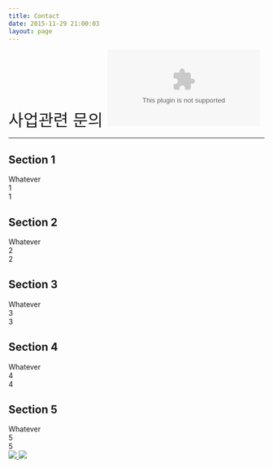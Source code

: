 ```yaml
---
title: Contact
date: 2015-11-29 21:00:03
layout: page
---
```




<font size="6   ">사업관련 문의 ![](contact@vntgcorp.com)</font>
*****
<div class="cont s--inactive">
  <!-- cont inner start -->
  <div class="cont__inner">
    <!-- el start -->
    <div class="el">
      <div class="el__overflow">
        <div class="el__inner">
          <div class="el__bg"></div>
          <div class="el__preview-cont">
            <h2 class="el__heading">Section 1</h2>
          </div>
          <div class="el__content">
            <div class="el__text">Whatever</div>
            <div class="el__close-btn"></div>
          </div>
        </div>
      </div>
      <div class="el__index">
        <div class="el__index-back">1</div>
        <div class="el__index-front">
          <div class="el__index-overlay" data-index="1">1</div>
        </div>
      </div>
    </div>
    <!-- el end -->
    <!-- el start -->
    <div class="el">
      <div class="el__overflow">
        <div class="el__inner">
          <div class="el__bg"></div>
          <div class="el__preview-cont">
            <h2 class="el__heading">Section 2</h2>
          </div>
          <div class="el__content">
            <div class="el__text">Whatever</div>
            <div class="el__close-btn"></div>
          </div>
        </div>
      </div>
      <div class="el__index">
        <div class="el__index-back">2</div>
        <div class="el__index-front">
          <div class="el__index-overlay" data-index="2">2</div>
        </div>
      </div>
    </div>
    <!-- el end -->
    <!-- el start -->
    <div class="el">
      <div class="el__overflow">
        <div class="el__inner">
          <div class="el__bg"></div>
          <div class="el__preview-cont">
            <h2 class="el__heading">Section 3</h2>
          </div>
          <div class="el__content">
            <div class="el__text">Whatever</div>
            <div class="el__close-btn"></div>
          </div>
        </div>
      </div>
      <div class="el__index">
        <div class="el__index-back">3</div>
        <div class="el__index-front">
          <div class="el__index-overlay" data-index="3">3</div>
        </div>
      </div>
    </div>
    <!-- el end -->
    <!-- el start -->
    <div class="el">
      <div class="el__overflow">
        <div class="el__inner">
          <div class="el__bg"></div>
          <div class="el__preview-cont">
            <h2 class="el__heading">Section 4</h2>
          </div>
          <div class="el__content">
            <div class="el__text">Whatever</div>
            <div class="el__close-btn"></div>
          </div>
        </div>
      </div>
      <div class="el__index">
        <div class="el__index-back">4</div>
        <div class="el__index-front">
          <div class="el__index-overlay" data-index="4">4</div>
        </div>
      </div>
    </div>
    <!-- el end -->
    <!-- el start -->
    <div class="el">
      <div class="el__overflow">
        <div class="el__inner">
          <div class="el__bg"></div>
          <div class="el__preview-cont">
            <h2 class="el__heading">Section 5</h2>
          </div>
          <div class="el__content">
            <div class="el__text">Whatever</div>
            <div class="el__close-btn"></div>
          </div>
        </div>
      </div>
      <div class="el__index">
        <div class="el__index-back">5</div>
        <div class="el__index-front">
          <div class="el__index-overlay" data-index="5">5</div>
        </div>
      </div>
    </div>
    <!-- el end -->
  </div>
  <!-- cont inner end -->
</div>

<a href="https://dribbble.com/shots/2802024-Satellite-Website-Prototype" target="_blank" class="icon-link">
  <img src="http://icons.iconarchive.com/icons/uiconstock/socialmedia/256/Dribbble-icon.png">
</a>
<a href="https://twitter.com/NikolayTalanov" target="_blank" class="icon-link icon-link--twitter">
  <img src="https://cdn1.iconfinder.com/data/icons/logotypes/32/twitter-128.png">
</a>